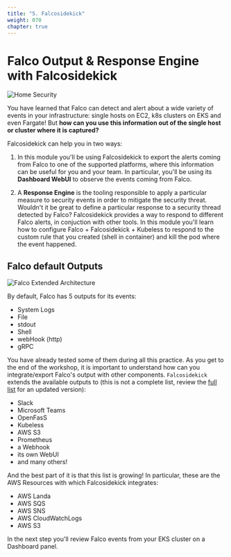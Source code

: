 ```yaml
---
title: "5. Falcosidekick"
weight: 070
chapter: true
---
```


# Falco Output & Response Engine with Falcosidekick
![Home Security](/images/falcosidekick_color.png)


You have learned that Falco can detect and alert about a wide variety of events in your infrastructure: single hosts on EC2, k8s clusters on EKS and even Fargate! But **how can you use this information out of the single host or cluster where it is captured?**

Falcosidekick can help you in two ways:

1. In this module you'll be using Falcosidekick to export the alerts coming from Falco to one of the supported platforms, where this information can be useful for you and your team. In particular, you'll be using its **Dashboard WebUI** to observe the events coming from Falco.


2. A **Response Engine** is the tooling responsible to apply a particular measure to security events in order to mitigate the security threat. Wouldn't it be great to define a particular response to a security thread detected by Falco? Falcosidekick provides a way to respond to different Falco alerts, in conjuction with other tools. In this module you'll learn how to configure Falco + Falcosidekick + Kubeless to respond to the custom rule that you created (shell in container) and kill the pod where the event happened.
<!-- For this workshop it would be great to have it integrated with AWS Landa!!! -->



## Falco default Outputs

![Falco Extended Architecture](../images/flaco_extended_arch.png)

By default, Falco has 5 outputs for its events: 

- System Logs
- File 
- stdout 
- Shell 
- webHook (http) 
- gRPC

You have already tested some of them during all this practice. As you get to the end of the workshop, it is important to understand how can you integrate/export Falco's output with other components. `Falcosidekick` extends the available outputs to (this is not a complete list, review the [full list](https://github.com/falcosecurity/falcosidekick) for an updated version): 

- Slack
- Microsoft Teams
- OpenFasS
- Kubeless
- AWS S3
- Prometheus
- a Webhook
- its own WebUI
- and many others! 

And the best part of it is that this list is growing! In particular, these are the AWS Resources with which Falcosidekick integrates:

- AWS Landa
- AWS SQS
- AWS SNS
- AWS CloudWatchLogs
- AWS S3

In the next step you'll review Falco events from your EKS cluster on a Dashboard panel.
